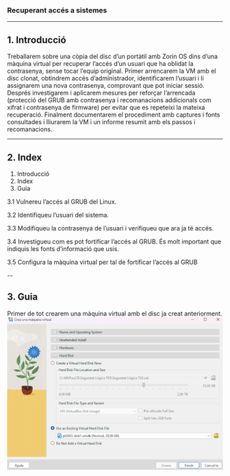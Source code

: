 ### Recuperant accés a sistemes

---

## 1. Introducció

Treballarem sobre una còpia del disc d’un portàtil amb Zorin OS dins d’una màquina virtual per recuperar l’accés d’un usuari que ha oblidat la contrasenya, sense tocar l’equip original. Primer arrencarem la VM amb el disc clonat, obtindrem accés d’administrador, identificarem l’usuari i li assignarem una nova contrasenya, comprovant que pot iniciar sessió. Després investigarem i aplicarem mesures per reforçar l’arrencada (protecció del GRUB amb contrasenya i recomanacions addicionals com xifrat i contrasenya de firmware) per evitar que es repeteixi la mateixa recuperació. Finalment documentarem el procediment amb captures i fonts consultades i lliurarem la VM i un informe resumit amb els passos i recomanacions.

---

## 2. Index

1. Introducció
2. Index
3. Guia

3.1 Vulnereu l’accés al GRUB del Linux.

3.2 Identifiqueu l’usuari del sistema.

3.3 Modifiqueu la contrasenya de l’usuari i verifiqueu que ara ja té accés.

3.4 Investigueu com es pot fortificar l’accés al GRUB. És molt important que indiquis les fonts d’informació que usis.

3.5 Configura la màquina virtual per tal de fortificar l’accés al GRUB

--

## 3. Guia

Primer de tot crearem una màquina virtual amb el disc ja creat anteriorment.
![CreantMV](/Tasca3/img/captura1.png)






